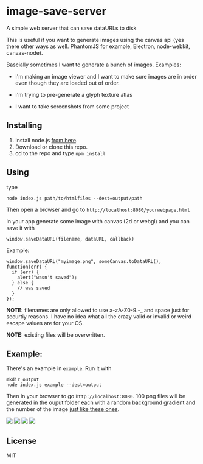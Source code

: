 ﻿# image-save-server

A simple web server that can save dataURLs to disk

This is useful if you want to generate images using the canvas
api (yes there other ways as well. PhantomJS for example, Electron, node-webkit, canvas-node).

Bascially sometimes I want to generate a bunch of images. Examples:

*   I'm making an image viewer and I want to make sure images are in order even
    though they are loaded out of order.

*   I'm trying to pre-generate a glyph texture atlas

*   I want to take screenshots from some project

## Installing

1.  Install node.js [from here](http://nodejs.org/en/download/).
2.  Download or clone this repo.
3.  cd to the repo and type `npm install`

## Using

type

    node index.js path/to/htmlfiles --dest=output/path

Then open a browser and go to `http://localhost:8080/yourwebpage.html`

In your app generate some image with canvas (2d or webgl) and you can save
it with

    window.saveDataURL(filename, dataURL, callback)

Example:

    window.saveDataURL("myimage.png", someCanvas.toDataURL(), function(err) {
      if (err) {
        alert("wasn't saved");
      } else {
        // was saved
      }
    });

**NOTE:** filenames are only allowed to use a-zA-Z0-9.-_ and space just for securtiy
reasons. I have no idea what all the crazy valid or invalid or weird escape values
are for your OS.

**NOTE:** existing files will be overwritten.

## Example:

There's an example in `example`. Run it with

    mkdir output
    node index.js example --dest=output

Then in your browser to go `http://localhost:8080`. 100 png files
will be generated in the ouput folder each with a random background
gradient and the number of the image [just like these ones](https://github.com/greggman/image-grid/tree/master/test-images/filler).

<img src="https://cdn.rawgit.com/greggman/image-grid/master/test-images/filler/samplefile-13.png" />
<img src="https://cdn.rawgit.com/greggman/image-grid/master/test-images/filler/samplefile-37.png" />
<img src="https://cdn.rawgit.com/greggman/image-grid/master/test-images/filler/samplefile-49.png" />
<img src="https://cdn.rawgit.com/greggman/image-grid/master/test-images/filler/samplefile-74.png" />

## License

MIT


